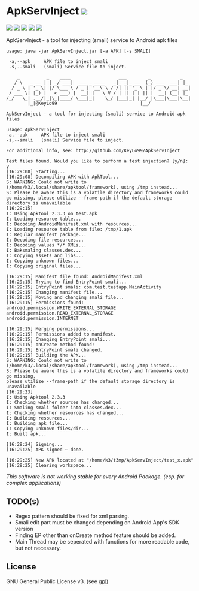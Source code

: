 # ApkServInject <a href="https://github.com/KeyLo99/ApkServInject/releases"><img src="https://img.shields.io/github/release/KeyLo99/ApkServInject.svg"/></a>

<a href="https://github.com/KeyLo99/ApkServInject/issues"><img src="https://img.shields.io/github/issues/KeyLo99/ApkServInject.svg"/></a>
<a href="https://github.com/KeyLo99/ApkServInject/pulls"><img src="https://img.shields.io/github/issues-pr/KeyLo99/ApkServInject.svg"/></a>
<a href="https://github.com/KeyLo99/ApkServInject/stargazers"><img src="https://img.shields.io/github/stars/KeyLo99/ApkServInject.svg"/></a>
<a href="https://github.com/KeyLo99/ApkServInject/network"><img src="https://img.shields.io/github/forks/KeyLo99/ApkServInject.svg"/></a>
<a href="https://github.com/KeyLo99/ApkServInject/blob/master/LICENSE"><img src="https://img.shields.io/github/license/KeyLo99/ApkServInject.svg"/></a>

ApkServInject - a tool for injecting (smali) service to Android apk files

```
usage: java -jar ApkServInject.jar [-a APK] [-s SMALI]

 -a,--apk     APK file to inject smali
 -s,--smali   (smali) Service file to inject.
 ```

 ```
     _          _    ____                  ___        _           _   
    / \   _ __ | | _/ ___|  ___ _ ____   _|_ _|_ __  (_) ___  ___| |_ 
   / _ \ | '_ \| |/ \___ \ / _ | '__\ \ / /| || '_ \ | |/ _ \/ __| __|
  / ___ \| |_) |   < ___) |  __| |   \ V / | || | | || |  __| (__| |_ 
 /_/   \_| .__/|_|\_|____/ \___|_|    \_/ |___|_| |__/ |\___|\___|\__|
         |_|@KeyLo99                               |__/               

ApkServInject - a tool for injecting (smali) service to Android apk files

usage: ApkServInject
 -a,--apk     APK file to inject smali
 -s,--smali   (smali) Service file to inject.

For additional info, see: http://github.com/KeyLo99/ApkServInject

Test files found. Would you like to perform a test injection? [y/n]: 
y
[16:29:08] Starting...
[16:29:08] Decompiling APK with ApkTool...
S: WARNING: Could not write to (/home/k3/.local/share/apktool/framework), using /tmp instead...
S: Please be aware this is a volatile directory and frameworks could go missing, please utilize --frame-path if the default storage directory is unavailable
[16:29:15] 
I: Using Apktool 2.3.3 on test.apk
I: Loading resource table...
I: Decoding AndroidManifest.xml with resources...
I: Loading resource table from file: /tmp/1.apk
I: Regular manifest package...
I: Decoding file-resources...
I: Decoding values */* XMLs...
I: Baksmaling classes.dex...
I: Copying assets and libs...
I: Copying unknown files...
I: Copying original files...

[16:29:15] Manifest file found: AndroidManifest.xml
[16:29:15] Trying to find EntryPoint smali...
[16:29:15] EntryPoint smali: com.test.testapp.MainActivity
[16:29:15] Changing manifest file...
[16:29:15] Moving and changing smali file...
[16:29:15] Permissions found: 
android.permission.WRITE_EXTERNAL_STORAGE
android.permission.READ_EXTERNAL_STORAGE
android.permission.INTERNET

[16:29:15] Merging permissions...
[16:29:15] Permissions added to manifest.
[16:29:15] Changing EntryPoint smali...
[16:29:15] onCreate method found!
[16:29:15] EntryPoint smali changed.
[16:29:15] Building the APK...
S: WARNING: Could not write to (/home/k3/.local/share/apktool/framework), using /tmp instead...
S: Please be aware this is a volatile directory and frameworks could go missing, 
please utilize --frame-path if the default storage directory is unavailable
[16:29:23] 
I: Using Apktool 2.3.3
I: Checking whether sources has changed...
I: Smaling smali folder into classes.dex...
I: Checking whether resources has changed...
I: Building resources...
I: Building apk file...
I: Copying unknown files/dir...
I: Built apk...

[16:29:24] Signing...
[16:29:25] APK signed ~ done.

[16:29:25] New APK located at "/home/k3/t3mp/ApkServInject/test_x.apk"
[16:29:25] Clearing workspace...
```
 
 _This software is not working stable for every Android Package. (esp. for complex applications)_

## TODO(s)

* Regex pattern should be fixed for xml parsing.
* Smali edit part must be changed depending on Android App's SDK version
* Finding EP other than onCreate method feature should be added.
* Main Thread may be seperated with functions for more readable code, but not necessary.

## License

GNU General Public License v3. (see [gpl](https://www.gnu.org/licenses/gpl.txt))